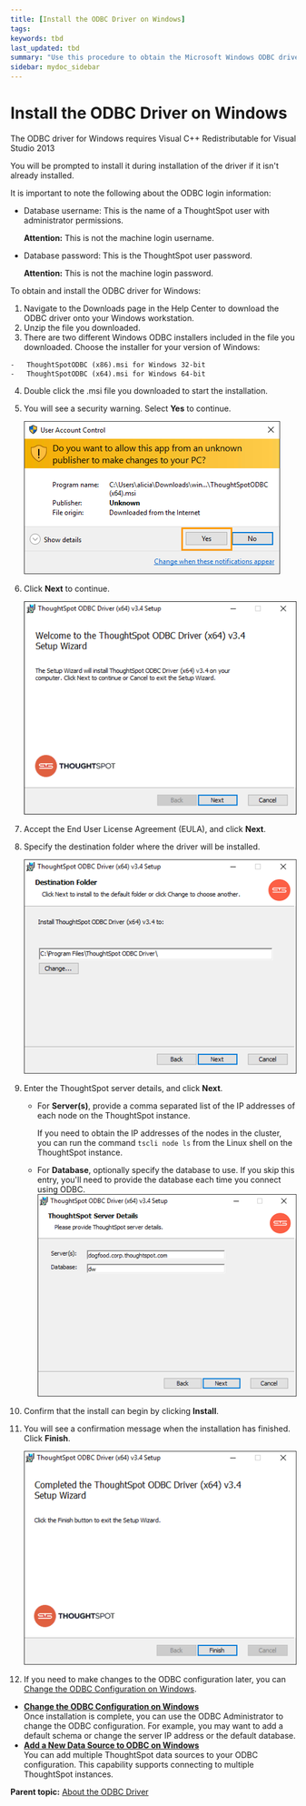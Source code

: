 ```yaml
---
title: [Install the ODBC Driver on Windows]
tags: 
keywords: tbd
last_updated: tbd
summary: "Use this procedure to obtain the Microsoft Windows ODBC driver and install it."
sidebar: mydoc_sidebar
---
```

# Install the ODBC Driver on Windows

The ODBC driver for Windows requires Visual C++ Redistributable for Visual Studio 2013

You will be prompted to install it during installation of the driver if it isn't already installed.

It is important to note the following about the ODBC login information:

-   Database username: This is the name of a ThoughtSpot user with administrator permissions.

    **Attention:** This is not the machine login username.

-   Database password: This is the ThoughtSpot user password.

    **Attention:** This is not the machine login password.


To obtain and install the ODBC driver for Windows:

1.   Navigate to the Downloads page in the Help Center to download the ODBC driver onto your Windows workstation.
2.   Unzip the file you downloaded.
3.   There are two different Windows ODBC installers included in the file you downloaded. Choose the installer for your version of Windows:

    -   ThoughtSpotODBC (x86).msi for Windows 32-bit
    -   ThoughtSpotODBC (x64).msi for Windows 64-bit
4.   Double click the .msi file you downloaded to start the installation.
5. You will see a security warning. Select **Yes** to continue.

     ![](../../images/windows_ODBC_install.png "Allow the ODBC Installer to run")

6.   Click **Next** to continue.

     ![](../../images/odbc_install_1.png "The ODBC Installer")

7. Accept the End User License Agreement (EULA), and click **Next**.
8. Specify the destination folder where the driver will be installed.

     ![](../../images/odbc_install_3.png "Enter the destination folder")

9. Enter the ThoughtSpot server details, and click **Next**.

    -   For **Server(s)**, provide a comma separated list of the IP addresses of each node on the ThoughtSpot instance.

        If you need to obtain the IP addresses of the nodes in the cluster, you can run the command `tscli node ls` from the Linux shell on the ThoughtSpot instance.

    -   For **Database**, optionally specify the database to use. If you skip this entry, you'll need to provide the database each time you connect using ODBC.
     ![](../../images/odbc_install_4.png "Enter server and database for ODBC")

10.  Confirm that the install can begin by clicking **Install**.
11.  You will see a confirmation message when the installation has finished. Click **Finish**.

     ![](../../images/odbc_install_6_install_completed.png "Installation was successful")

12.  If you need to make changes to the ODBC configuration later, you can [Change the ODBC Configuration on Windows](change_odbc_windows.html#).

-   **[Change the ODBC Configuration on Windows](../../data_integration/clients/change_odbc_windows.html)**  
Once installation is complete, you can use the ODBC Administrator to change the ODBC configuration. For example, you may want to add a default schema or change the server IP address or the default database.
-   **[Add a New Data Source to ODBC on Windows](../../data_integration/clients/add_new_ODBC_source_windows.html)**  
You can add multiple ThoughtSpot data sources to your ODBC configuration. This capability supports connecting to multiple ThoughtSpot instances.

**Parent topic:** [About the ODBC Driver](../../data_integration/clients/about_odbc.html)
